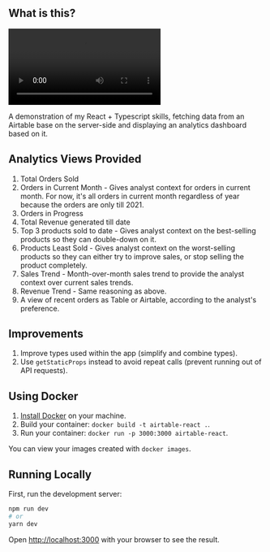 ## What is this?

![Screen Recording](./public/Screen%20Recording%202022-12-19%20at%2009.29.33.mov)

A demonstration of my React + Typescript skills, fetching data from an Airtable base on the server-side and displaying an analytics dashboard based on it.

## Analytics Views Provided

1. Total Orders Sold
2. Orders in Current Month - Gives analyst context for orders in current month. For now, it's all orders in current month regardless of year because the orders are only till 2021.
3. Orders in Progress
4. Total Revenue generated till date
5. Top 3 products sold to date - Gives analyst context on the best-selling products so they can double-down on it.
6. Products Least Sold - Gives analyst context on the worst-selling products so they can either try to improve sales, or stop selling the product completely.
7. Sales Trend - Month-over-month sales trend to provide the analyst context over current sales trends.
8. Revenue Trend - Same reasoning as above.
9. A view of recent orders as Table or Airtable, according to the analyst's preference.

## Improvements

1. Improve types used within the app (simplify and combine types).
2. Use `getStaticProps` instead to avoid repeat calls (prevent running out of API requests).

## Using Docker

1. [Install Docker](https://docs.docker.com/get-docker/) on your machine.
1. Build your container: `docker build -t airtable-react .`.
1. Run your container: `docker run -p 3000:3000 airtable-react`.

You can view your images created with `docker images`.

## Running Locally

First, run the development server:

```bash
npm run dev
# or
yarn dev
```

Open [http://localhost:3000](http://localhost:3000) with your browser to see the result.

